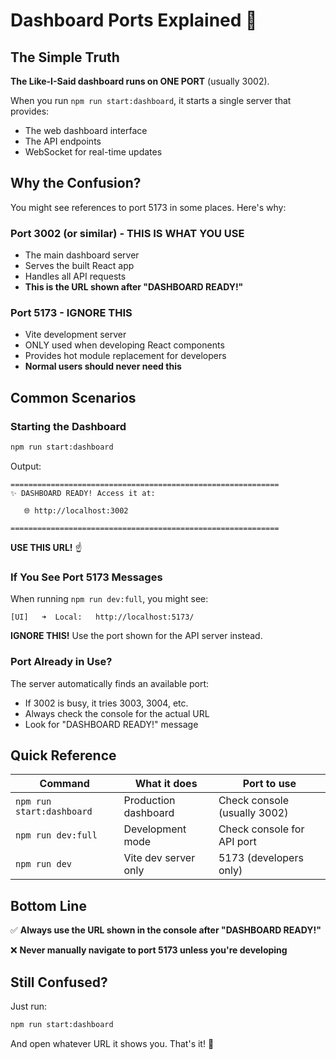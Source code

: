 # Dashboard Ports Explained 🚪

## The Simple Truth

**The Like-I-Said dashboard runs on ONE PORT** (usually 3002).

When you run `npm run start:dashboard`, it starts a single server that provides:
- The web dashboard interface
- The API endpoints
- WebSocket for real-time updates

## Why the Confusion?

You might see references to port 5173 in some places. Here's why:

### Port 3002 (or similar) - THIS IS WHAT YOU USE
- The main dashboard server
- Serves the built React app
- Handles all API requests
- **This is the URL shown after "DASHBOARD READY!"**

### Port 5173 - IGNORE THIS
- Vite development server
- ONLY used when developing React components
- Provides hot module replacement for developers
- **Normal users should never need this**

## Common Scenarios

### Starting the Dashboard
```bash
npm run start:dashboard
```
Output:
```
============================================================
✨ DASHBOARD READY! Access it at:

   🌐 http://localhost:3002

============================================================
```
**USE THIS URL!** ☝️

### If You See Port 5173 Messages
When running `npm run dev:full`, you might see:
```
[UI]   ➜  Local:   http://localhost:5173/
```
**IGNORE THIS!** Use the port shown for the API server instead.

### Port Already in Use?
The server automatically finds an available port:
- If 3002 is busy, it tries 3003, 3004, etc.
- Always check the console for the actual URL
- Look for "DASHBOARD READY!" message

## Quick Reference

| Command | What it does | Port to use |
|---------|--------------|-------------|
| `npm run start:dashboard` | Production dashboard | Check console (usually 3002) |
| `npm run dev:full` | Development mode | Check console for API port |
| `npm run dev` | Vite dev server only | 5173 (developers only) |

## Bottom Line

✅ **Always use the URL shown in the console after "DASHBOARD READY!"**

❌ **Never manually navigate to port 5173 unless you're developing**

## Still Confused?

Just run:
```bash
npm run start:dashboard
```

And open whatever URL it shows you. That's it! 🎉